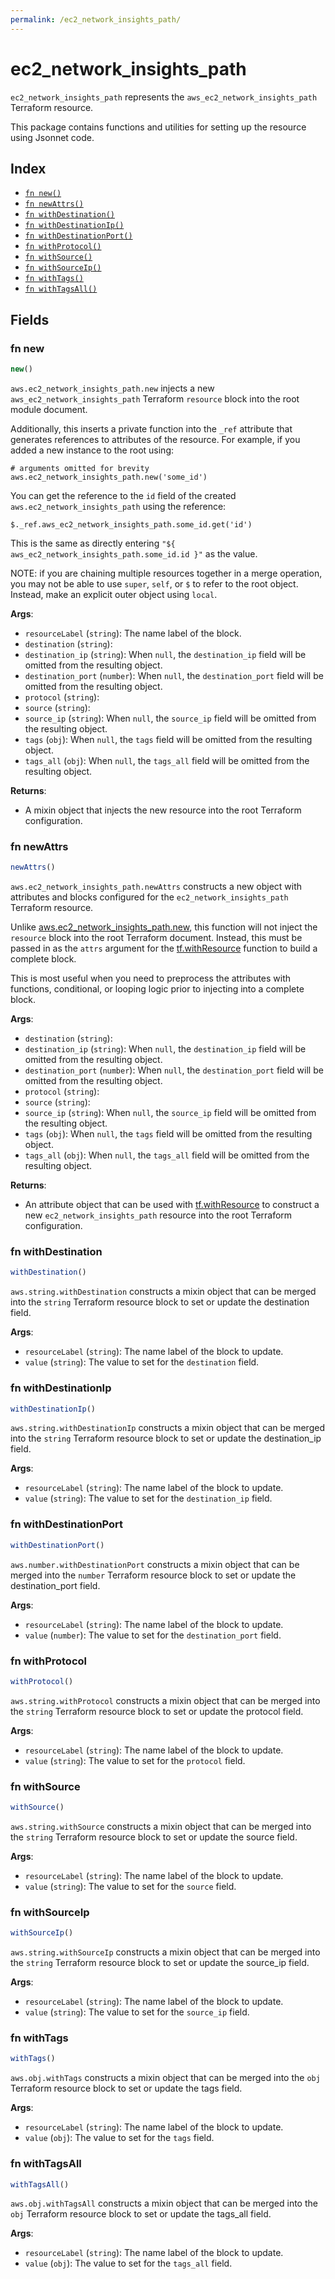 ```yaml
---
permalink: /ec2_network_insights_path/
---
```


# ec2_network_insights_path

`ec2_network_insights_path` represents the `aws_ec2_network_insights_path` Terraform resource.



This package contains functions and utilities for setting up the resource using Jsonnet code.


## Index

* [`fn new()`](#fn-new)
* [`fn newAttrs()`](#fn-newattrs)
* [`fn withDestination()`](#fn-withdestination)
* [`fn withDestinationIp()`](#fn-withdestinationip)
* [`fn withDestinationPort()`](#fn-withdestinationport)
* [`fn withProtocol()`](#fn-withprotocol)
* [`fn withSource()`](#fn-withsource)
* [`fn withSourceIp()`](#fn-withsourceip)
* [`fn withTags()`](#fn-withtags)
* [`fn withTagsAll()`](#fn-withtagsall)

## Fields

### fn new

```ts
new()
```


`aws.ec2_network_insights_path.new` injects a new `aws_ec2_network_insights_path` Terraform `resource`
block into the root module document.

Additionally, this inserts a private function into the `_ref` attribute that generates references to attributes of the
resource. For example, if you added a new instance to the root using:

    # arguments omitted for brevity
    aws.ec2_network_insights_path.new('some_id')

You can get the reference to the `id` field of the created `aws.ec2_network_insights_path` using the reference:

    $._ref.aws_ec2_network_insights_path.some_id.get('id')

This is the same as directly entering `"${ aws_ec2_network_insights_path.some_id.id }"` as the value.

NOTE: if you are chaining multiple resources together in a merge operation, you may not be able to use `super`, `self`,
or `$` to refer to the root object. Instead, make an explicit outer object using `local`.

**Args**:
  - `resourceLabel` (`string`): The name label of the block.
  - `destination` (`string`): 
  - `destination_ip` (`string`):  When `null`, the `destination_ip` field will be omitted from the resulting object.
  - `destination_port` (`number`):  When `null`, the `destination_port` field will be omitted from the resulting object.
  - `protocol` (`string`): 
  - `source` (`string`): 
  - `source_ip` (`string`):  When `null`, the `source_ip` field will be omitted from the resulting object.
  - `tags` (`obj`):  When `null`, the `tags` field will be omitted from the resulting object.
  - `tags_all` (`obj`):  When `null`, the `tags_all` field will be omitted from the resulting object.

**Returns**:
- A mixin object that injects the new resource into the root Terraform configuration.


### fn newAttrs

```ts
newAttrs()
```


`aws.ec2_network_insights_path.newAttrs` constructs a new object with attributes and blocks configured for the `ec2_network_insights_path`
Terraform resource.

Unlike [aws.ec2_network_insights_path.new](#fn-new), this function will not inject the `resource`
block into the root Terraform document. Instead, this must be passed in as the `attrs` argument for the
[tf.withResource](https://github.com/tf-libsonnet/core/tree/main/docs#fn-withresource) function to build a complete block.

This is most useful when you need to preprocess the attributes with functions, conditional, or looping logic prior to
injecting into a complete block.

**Args**:
  - `destination` (`string`): 
  - `destination_ip` (`string`):  When `null`, the `destination_ip` field will be omitted from the resulting object.
  - `destination_port` (`number`):  When `null`, the `destination_port` field will be omitted from the resulting object.
  - `protocol` (`string`): 
  - `source` (`string`): 
  - `source_ip` (`string`):  When `null`, the `source_ip` field will be omitted from the resulting object.
  - `tags` (`obj`):  When `null`, the `tags` field will be omitted from the resulting object.
  - `tags_all` (`obj`):  When `null`, the `tags_all` field will be omitted from the resulting object.

**Returns**:
  - An attribute object that can be used with [tf.withResource](https://github.com/tf-libsonnet/core/tree/main/docs#fn-withresource) to construct a new `ec2_network_insights_path` resource into the root Terraform configuration.


### fn withDestination

```ts
withDestination()
```

`aws.string.withDestination` constructs a mixin object that can be merged into the `string`
Terraform resource block to set or update the destination field.



**Args**:
  - `resourceLabel` (`string`): The name label of the block to update.
  - `value` (`string`): The value to set for the `destination` field.


### fn withDestinationIp

```ts
withDestinationIp()
```

`aws.string.withDestinationIp` constructs a mixin object that can be merged into the `string`
Terraform resource block to set or update the destination_ip field.



**Args**:
  - `resourceLabel` (`string`): The name label of the block to update.
  - `value` (`string`): The value to set for the `destination_ip` field.


### fn withDestinationPort

```ts
withDestinationPort()
```

`aws.number.withDestinationPort` constructs a mixin object that can be merged into the `number`
Terraform resource block to set or update the destination_port field.



**Args**:
  - `resourceLabel` (`string`): The name label of the block to update.
  - `value` (`number`): The value to set for the `destination_port` field.


### fn withProtocol

```ts
withProtocol()
```

`aws.string.withProtocol` constructs a mixin object that can be merged into the `string`
Terraform resource block to set or update the protocol field.



**Args**:
  - `resourceLabel` (`string`): The name label of the block to update.
  - `value` (`string`): The value to set for the `protocol` field.


### fn withSource

```ts
withSource()
```

`aws.string.withSource` constructs a mixin object that can be merged into the `string`
Terraform resource block to set or update the source field.



**Args**:
  - `resourceLabel` (`string`): The name label of the block to update.
  - `value` (`string`): The value to set for the `source` field.


### fn withSourceIp

```ts
withSourceIp()
```

`aws.string.withSourceIp` constructs a mixin object that can be merged into the `string`
Terraform resource block to set or update the source_ip field.



**Args**:
  - `resourceLabel` (`string`): The name label of the block to update.
  - `value` (`string`): The value to set for the `source_ip` field.


### fn withTags

```ts
withTags()
```

`aws.obj.withTags` constructs a mixin object that can be merged into the `obj`
Terraform resource block to set or update the tags field.



**Args**:
  - `resourceLabel` (`string`): The name label of the block to update.
  - `value` (`obj`): The value to set for the `tags` field.


### fn withTagsAll

```ts
withTagsAll()
```

`aws.obj.withTagsAll` constructs a mixin object that can be merged into the `obj`
Terraform resource block to set or update the tags_all field.



**Args**:
  - `resourceLabel` (`string`): The name label of the block to update.
  - `value` (`obj`): The value to set for the `tags_all` field.
